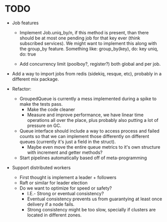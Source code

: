 # TODO

- Job features
  - Implement Job.uniq_by/n, if this method is present, than there should be at
    most one pending job for that key ever (think subscribed services).
    We might want to implement this along with the group_by feature.
    Something like:
      group_by(key), do: key
      uniq, do: true

  - Add concurrency limit (poolboy?, register?) both global and per job.

- Add a way to import jobs from redis (sidekiq, resque, etc), probably in a
  different mix package.

- Refactor:
  - GroupedQueue is currently a mess implemented during a spike to make the
    tests pass.
    - Make the code cleaner
    - Measure and improve performance, we have linear time operations all over
      the place, plus probably also putting a lot of pressure on GC.
  - Queue interface should include a way to access process and failed counts so
    that we can implement those differently on different queues (currently it's
    just a field in the struct).
    - Maybe even move the entire queue metrics to it's own structure with
      increment and getter methods?
  - Start pipelines automatically based off of meta-programming

- Support distributed workers
  - First thought is implement a leader + followers
  - Raft or similar for leader election
  - Do we want to optimize for speed or safety?
    - I.E.- Strong or eventual consistency?
    - Eventual consistency prevents us from guarantying at least once delivery
      if a node fails.
    - Strong consistency might be too slow, specially if clusters are located in
      different zones.
